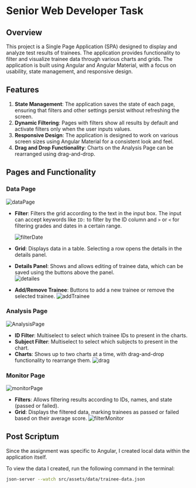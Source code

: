 
# Senior Web Developer Task

## Overview

This project is a Single Page Application (SPA) designed to display and analyze test results of trainees. The application provides functionality to filter and visualize trainee data through various charts and grids. The application is built using Angular and Angular Material, with a focus on usability, state management, and responsive design.

## Features

1. **State Management**: The application saves the state of each page, ensuring that filters and other settings persist without refreshing the screen.
2. **Dynamic Filtering**: Pages with filters show all results by default and activate filters only when the user inputs values.
3. **Responsive Design**: The application is designed to work on various screen sizes using Angular Material for a consistent look and feel.
4. **Drag and Drop Functionality**: Charts on the Analysis Page can be rearranged using drag-and-drop.

## Pages and Functionality

### Data Page

![dataPage](https://github.com/ruthk730/trainee-management-ruth-task/assets/116270058/f6fe1a53-9a01-45a4-918b-e549e9d73139)


- **Filter**: Filters the grid according to the text in the input box. The input can accept keywords like `ID:` to filter by the ID column and `>` or `<` for filtering grades and dates in a certain range.
  
  ![filterDate](https://github.com/ruthk730/trainee-management-ruth-task/assets/116270058/5493d6a9-fbb1-439d-8c57-f1e6f3b94419)

- **Grid**: Displays data in a table. Selecting a row opens the details in the details panel.
- **Details Panel**: Shows and allows editing of trainee data, which can be saved using the buttons above the panel.
  <br>
  ![detailes](https://github.com/ruthk730/trainee-management-ruth-task/assets/116270058/6c414a27-7598-4848-9114-c39beb86b59d)

- **Add/Remove Trainee**: Buttons to add a new trainee or remove the selected trainee.
  ![addTrainee](https://github.com/ruthk730/trainee-management-ruth-task/assets/116270058/143039a3-6215-4d83-b26a-79c8169bfc56)


### Analysis Page
![AnalysisPage](https://github.com/ruthk730/trainee-management-ruth-task/assets/116270058/a82ef69a-a5c5-43d1-ac8f-4fda6821f4af)

- **ID Filter**: Multiselect to select which trainee IDs to present in the charts.
- **Subject Filter**: Multiselect to select which subjects to present in the chart.
- **Charts**: Shows up to two charts at a time, with drag-and-drop functionality to rearrange them.
  ![drag](https://github.com/ruthk730/trainee-management-ruth-task/assets/116270058/4834f36b-363b-4cd2-8137-05684b062729)


### Monitor Page

![monitorPage](https://github.com/ruthk730/trainee-management-ruth-task/assets/116270058/fb9d953f-6e55-468c-b93c-3dee7e51bcce)


- **Filters**: Allows filtering results according to IDs, names, and state (passed or failed).
- **Grid**: Displays the filtered data, marking trainees as passed or failed based on their average score.
  ![filterMonitor](https://github.com/ruthk730/trainee-management-ruth-task/assets/116270058/de57b2e6-0231-4fff-a054-46e329625475)

## Post Scriptum

Since the assignment was specific to Angular, I created local data within the application itself.

To view the data I created, run the following command in the terminal:

```bash
json-server --watch src/assets/data/trainee-data.json
